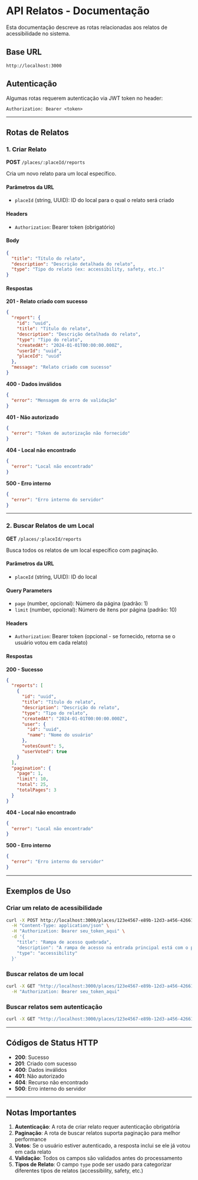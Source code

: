 # API Relatos - Documentação

Esta documentação descreve as rotas relacionadas aos relatos de acessibilidade no sistema.

## Base URL
```
http://localhost:3000
```

## Autenticação
Algumas rotas requerem autenticação via JWT token no header:
```
Authorization: Bearer <token>
```

---

## Rotas de Relatos

### 1. Criar Relato

**POST** `/places/:placeId/reports`

Cria um novo relato para um local específico.

#### Parâmetros da URL
- `placeId` (string, UUID): ID do local para o qual o relato será criado

#### Headers
- `Authorization`: Bearer token (obrigatório)

#### Body
```json
{
  "title": "Título do relato",
  "description": "Descrição detalhada do relato",
  "type": "Tipo do relato (ex: accessibility, safety, etc.)"
}
```

#### Respostas

**201 - Relato criado com sucesso**
```json
{
  "report": {
    "id": "uuid",
    "title": "Título do relato",
    "description": "Descrição detalhada do relato",
    "type": "Tipo do relato",
    "createdAt": "2024-01-01T00:00:00.000Z",
    "userId": "uuid",
    "placeId": "uuid"
  },
  "message": "Relato criado com sucesso"
}
```

**400 - Dados inválidos**
```json
{
  "error": "Mensagem de erro de validação"
}
```

**401 - Não autorizado**
```json
{
  "error": "Token de autorização não fornecido"
}
```

**404 - Local não encontrado**
```json
{
  "error": "Local não encontrado"
}
```

**500 - Erro interno**
```json
{
  "error": "Erro interno do servidor"
}
```

---

### 2. Buscar Relatos de um Local

**GET** `/places/:placeId/reports`

Busca todos os relatos de um local específico com paginação.

#### Parâmetros da URL
- `placeId` (string, UUID): ID do local

#### Query Parameters
- `page` (number, opcional): Número da página (padrão: 1)
- `limit` (number, opcional): Número de itens por página (padrão: 10)

#### Headers
- `Authorization`: Bearer token (opcional - se fornecido, retorna se o usuário votou em cada relato)

#### Respostas

**200 - Sucesso**
```json
{
  "reports": [
    {
      "id": "uuid",
      "title": "Título do relato",
      "description": "Descrição do relato",
      "type": "Tipo do relato",
      "createdAt": "2024-01-01T00:00:00.000Z",
      "user": {
        "id": "uuid",
        "name": "Nome do usuário"
      },
      "votesCount": 5,
      "userVoted": true
    }
  ],
  "pagination": {
    "page": 1,
    "limit": 10,
    "total": 25,
    "totalPages": 3
  }
}
```

**404 - Local não encontrado**
```json
{
  "error": "Local não encontrado"
}
```

**500 - Erro interno**
```json
{
  "error": "Erro interno do servidor"
}
```

---

## Exemplos de Uso

### Criar um relato de acessibilidade
```bash
curl -X POST http://localhost:3000/places/123e4567-e89b-12d3-a456-426614174000/reports \
  -H "Content-Type: application/json" \
  -H "Authorization: Bearer seu_token_aqui" \
  -d '{
    "title": "Rampa de acesso quebrada",
    "description": "A rampa de acesso na entrada principal está com o piso solto, representando risco para cadeirantes.",
    "type": "accessibility"
  }'
```

### Buscar relatos de um local
```bash
curl -X GET "http://localhost:3000/places/123e4567-e89b-12d3-a456-426614174000/reports?page=1&limit=5" \
  -H "Authorization: Bearer seu_token_aqui"
```

### Buscar relatos sem autenticação
```bash
curl -X GET "http://localhost:3000/places/123e4567-e89b-12d3-a456-426614174000/reports?page=1&limit=5"
```

---

## Códigos de Status HTTP

- **200**: Sucesso
- **201**: Criado com sucesso
- **400**: Dados inválidos
- **401**: Não autorizado
- **404**: Recurso não encontrado
- **500**: Erro interno do servidor

---

## Notas Importantes

1. **Autenticação**: A rota de criar relato requer autenticação obrigatória
2. **Paginação**: A rota de buscar relatos suporta paginação para melhor performance
3. **Votos**: Se o usuário estiver autenticado, a resposta inclui se ele já votou em cada relato
4. **Validação**: Todos os campos são validados antes do processamento
5. **Tipos de Relato**: O campo `type` pode ser usado para categorizar diferentes tipos de relatos (accessibility, safety, etc.)
